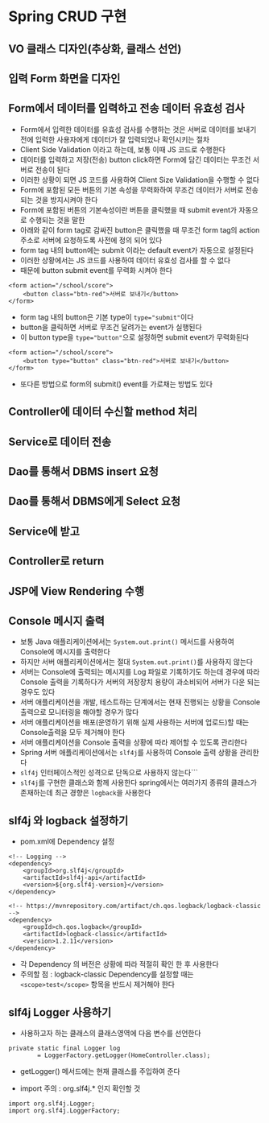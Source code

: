 # Spring CRUD 구현

## VO 클래스 디자인(추상화, 클래스 선언)

## 입력 Form 화면을 디자인
## Form에서 데이터를 입력하고 전송 데이터 유효성 검사
* Form에서 입력한 데이터를 유효성 검사를 수행하는 것은 서버로 데이터를 보내기 전에 
	입력한 사용자에게 데이터가 잘 입력되었나 확인시키는 절차
* Client Side Validation 이라고 하는데, 보통 이때 JS 코드로 수행한다
* 데이터를 입력하고 저장(전송) button click하면 Form에 담긴
	데이터는 무조건 서버로 전송이 된다
* 이러한 상황이 되면 JS 코드를 사용하여 Client Size Validation을 수행할 수 없다
* Form에 포함된 모든 버튼의 기본 속성을 무력화하여 무조건 데이터가 서버로 전송되는 것을 방지시켜야 한다
* Form에 포함된 버튼의 기본속성이란 버튼을 클릭했을 때 submit event가 자동으로 수행되는 것을 말한
* 아래와 같이 form tag로 감싸진 button은 클릭했을 때 무조건 form tag의 action 주소로 서버에 요청하도록 사전에 정의 되어 있다
* form tag 내의 button에는 submit 이라는 default event가 자동으로 설정된다
* 이러한 상황에서는 JS 코드를 사용하여 데이터 유효성 검사를 할 수 없다
* 때문에 button submit event를 무력화 시켜야 한다
```
<form action="/school/score">
	<button class="btn-red">서버로 보내기</button>
</form>
```
* form tag 내의 button은 기본 type이 ```type="submit"```이다
* button을 클릭하면 서버로 무조건 달려가는 event가 실행된다
* 이 button type을 ```type="button"```으로 설정하면 submit event가 무력화된다
```
<form action="/school/score">
	<button type="button" class="btn-red">서버로 보내기</button>
</form>
```
* 또다른 방법으로 form의 submit() event를 가로채는 방법도 있다
## Controller에 데이터 수신할 method 처리
## Service로 데이터 전송
## Dao를 통해서 DBMS insert 요청

## Dao를 통해서 DBMS에게 Select 요청
## Service에 받고
## Controller로 return
## JSP에 View Rendering 수행

## Console 메시지 출력
* 보통 Java 애플리케이션에서는 ```System.out.print()``` 메서드를 사용하여 Console에 메시지를 출력한다
* 하지만 서버 애플리케이션에서는 절대 ```System.out.print()```를 사용하지 않는다
* 서버는 Console에 출력되는 메시지를 Log 파일로 기록하기도 하는데 경우에 따라 Console 출력을 기록하다가 서버의 저장장치 용량이
	과소비되어 서버가 다운 되는 경우도 있다
* 서버 애플리케이션을 개발, 테스트하는 단계에서는 현재 진행되는 상황을 Console 출력으로 모니터링을 해야할 경우가 많다
* 서버 애플리케이션을 배포(운영하기 위해 실제 사용하는 서버에 업로드)할 때는 Console출력을 모두 제거해야 한다
* 서버 애플리케이션을 Console 출력을 상황에 따라 제어할 수 있도록 관리한다
* Spring 서버 애플리케이션에서는 ```slf4j```를 사용하여 Console 출력 상황을 관리한다
* ```slf4j``` 인터페이스적인 성격으로 단독으로 사용하지 않는다```
* ```slf4j```를 구현한 클래스와 함께 사용한다 spring에서는 여러가지 종류의 클래스가 존재하는데 최근 경향은 ```logback```을 사용한다

## slf4j 와 logback 설정하기
* pom.xml에 Dependency 설정
```
<!-- Logging -->
<dependency>
	<groupId>org.slf4j</groupId>
	<artifactId>slf4j-api</artifactId>
	<version>${org.slf4j-version}</version>
</dependency>

<!-- https://mvnrepository.com/artifact/ch.qos.logback/logback-classic -->
<dependency>
	<groupId>ch.qos.logback</groupId>
	<artifactId>logback-classic</artifactId>
	<version>1.2.11</version>
</dependency>
```
* 각 Dependency 의 버전은 상황에 따라 적절히 확인 한 후 사용한다
* 주의할 점 : logback-classic Dependency를 설정할 때는 ```<scope>test</scope>``` 항목을 반드시 제거해야 한다

## slf4j Logger 사용하기
* 사용하고자 하는 클래스의 클래스영역에 다음 변수를 선언한다
```
private static final Logger log 
		= LoggerFactory.getLogger(HomeController.class);
```
* getLogger() 메서드에는 현재 클래스를 주입하여 준다

* import 주의 : org.slf4j.* 인지 확인할 것
```
import org.slf4j.Logger;
import org.slf4j.LoggerFactory;
```